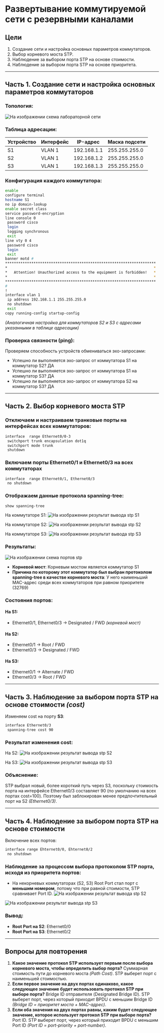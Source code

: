 # Развертывание коммутируемой сети с резервными каналами

## Цели

1. Создание сети и настройка основных параметров коммутаторов.
2. Выбор корневого моста STP.
3. Наблюдение за выбором порта STP на основе стоимости.
4. Наблюдение за выбором порта STP на основе приоритета.

---

## Часть 1. Создание сети и настройка основных параметров коммутаторов

### Топология:
![На изображении схема лабораторной сети](/Labs/task2/pictures/schema.PNG)

### Таблица адресации:
| Устройство | Интерфейс | IP-адрес | Маска подсети |
|------------|------------|------------------|--------------------|
| S1 | VLAN 1 | 192.168.1.1 | 255.255.255.0 |
| S2 | VLAN 1 | 192.168.1.2 | 255.255.255.0 |
| S3 | VLAN 1 | 192.168.1.3 | 255.255.255.0 |

### Конфигурация каждого коммутатора:
```bash
enable
configure terminal
hostname S1
no ip domain-lookup
enable secret class
service password-encryption
line console 0
 password cisco
 login
 logging synchronous
 exit
line vty 0 4
 password cisco
 login
 exit
banner motd #
*********************************************************************
*                                                                   * 
*   Attention! Unauthorized access to the equipment is forbidden!   *
*                                                                   *
*********************************************************************
#
!
interface vlan 1
 ip address 192.168.1.1 255.255.255.0
 no shutdown
 exit
copy running-config startup-config
```
*(Аналогичная настройка для коммутаторов S2 и S3 с адресами указанными в таблице адресации)*

### Проверка связности (ping):
Проверяем способность устройств обмениваться эхо-запросами:
- Успешно ли выполняется эхо-запрос от коммутатора S1 на коммутатор S2?	ДА
- Успешно ли выполняется эхо-запрос от коммутатора S1 на коммутатор S3?	ДА
- Успешно ли выполняется эхо-запрос от коммутатора S2 на коммутатор S3?	ДА


---

## Часть 2. Выбор корневого моста STP

### Отключаем и настраиваем транковые порты на интерфейсах всех коммутаторов:
```bash
interface  range Ethernet0/0-3
 switchport trunk encapsulation dot1q
 switchport mode trunk
 shutdown
```

### Включаем порты Ethernet0/1 и Ethernet0/3 на всех коммутаторах
```bash
interface  range Ethernet0/1, Ethernet0/3
 no shutdown
```

### Отображаем данные протокола spanning-tree:
```bash
show spanning-tree
```
На коммутаторе S1:
![На изображении результат вывода stp S1](/Labs/task2/pictures/2.4-S1-sh_stp.PNG)

На коммутаторе S2:
![На изображении результат вывода stp S2](/Labs/task2/pictures/2.4-S2-sh_stp.PNG)

На коммутаторе S3:
![На изображении результат вывода stp S3](/Labs/task2/pictures/2.4-S3-sh_stp.PNG)

### Результаты:
![На изображении схема портов stp](/Labs/task2/pictures/schema-stp.PNG)

- **Корневой мост**: Корневым мостом является коммутатор S1
- **Причина по которому этот коммутатор был выбран протоколом spanning-tree в качестве корневого моста**: У него наименьший MAC-адрес среди всех коммутаторов при равном приоритете (32769)

### Состояния портов:

#### На S1:
- Ethernet0/1, Ethernet0/3 → Designated / FWD *(корневой мост)*

#### На S2:
- Ethernet0/1 → Root / FWD
- Ethernet0/3 → Designated / FWD

#### На S3:
- Ethernet0/1 → Alternate / FWD
- Ethernet0/3 → Root / FWD

---

## Часть 3. Наблюдение за выбором порта STP на основе стоимости *(cost)*

Изменяем cost на порту **S3**:
```bash
interface Ethernet0/3
 spanning-tree cost 90
```

### Результат изменения cost:

На S2:
![На изображении результат вывода stp S2](/Labs/task2/pictures/3.3-S2-sh_stp.PNG)

На S3:
![На изображении результат вывода stp S3](/Labs/task2/pictures/3.3-S3-sh_stp.PNG)

### Объяснение:
STP выбрал новый, более короткий путь через S3, поскольку стоимость порта на интерфейсе Ethernet0/3 составляет 90 (по умолчанию на всех портах cost=100). Поэтому был заблокирован менее предпочтительный порт на S2 *(Ethernet0/3)*.

---

## Часть 4. Наблюдение за выбором порта STP на основе стоимости

Включение всех портов:
```bash
interface range Ehternet0/0, Ehternet0/2
 no shutdown
```

### Наблюдение за процессом выбора протоколом STP порта, исходя из приоритета портов:

- На некорневых коммутаторах (S2, S3) Root Port стал порт с **меньшим номером**, потому что при равной стоимости, STP сравнивает Port ID.
![На изображении результат вывода stp S2](/Labs/task2/pictures/4.0-S2-sh_stp.PNG)

![На изображении результат вывода stp S3](/Labs/task2/pictures/4.0-S3-sh_stp.PNG)

### Вывод:
- **Root Port на S2**: Ethernet0/0
- **Root Port на S3**: Ethernet0/2

---

## Вопросы для повторения

1. **Какое значение протокол STP использует первым после выбора корневого моста, чтобы определить выбор порта?**  Суммарная стоимость пути до корневого моста *(Path Cost)*. STP выберет порт с наименьшей стоимостью.
2. **Если первое значение на двух портах одинаково, какое следующее значение будет использовать протокол STP при выборе порта?**  Bridge ID отправителя (Designated Bridge ID). STP выберет порт, через который приходит BPDU с меньшим Bridge ID *(Bridge ID = приоритет моста + MAC-адрес)*.
3. **Если оба значения на двух портах равны, каким будет следующее значение, которое использует протокол STP при выборе порта?**   Port ID. STP выберет порт, через который приходит BPDU с меньшим Port ID *(Port ID = port-priority + port-number)*.


